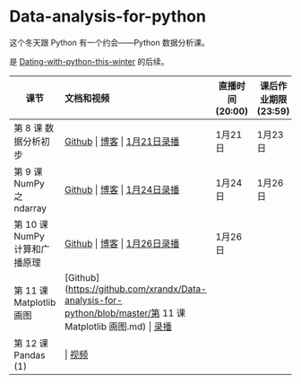 # Data-analysis-for-python
这个冬天跟 Python 有一个约会——Python 数据分析课。

是 [Dating-with-python-this-winter](https://github.com/xrandx/Dating-with-python-this-winter) 的后续。

| 课节 | 文档和视频 | 直播时间(20:00) | 课后作业期限(23:59) |
| ---- | :----------------------------------------------------------- | --------------- | ------------------- |
| 第 8 课 数据分析初步 | [Github](https://github.com/xrandx/Data-analysis-for-python/blob/master/%E7%AC%AC%208%20%E8%AF%BE%20%E6%95%B0%E6%8D%AE%E5%88%86%E6%9E%90%E5%88%9D%E6%AD%A5.md) \| [博客](http://benearyou.com/lesson-8-preliminary-data-analysis/) \| [1月21日录播](https://www.bilibili.com/video/BV1ny4y1p7ib/) | 1月21日 | 1月23日 |
| 第 9 课 NumPy 之 ndarray | [Github](https://github.com/xrandx/Data-analysis-for-python/blob/master/%E7%AC%AC%208%20%E8%AF%BE%20%E6%95%B0%E6%8D%AE%E5%88%86%E6%9E%90%E5%88%9D%E6%AD%A5.md) \| [博客](http://benearyou.com/lesson-8-preliminary-data-analysis/) \| [1月24日录播](https://www.bilibili.com/video/BV1Et4y167QC/) | 1月24日 | 1月26日 |
| 第 10 课 NumPy 计算和广播原理 | [Github](https://github.com/xrandx/Data-analysis-for-python/blob/master/%E7%AC%AC%2010%20%E8%AF%BE%20NumPy%20%E8%AE%A1%E7%AE%97%E5%92%8C%E5%B9%BF%E6%92%AD%E5%8E%9F%E7%90%86.md) \| [博客](http://benearyou.com/lesson-10-numpy-computing-and-broadcasting-principles/) \| [1月26日录播](https://www.bilibili.com/video/BV1e54y1s7L9/) | 1月26日 |  |
| 第 11 课 Matplotlib 画图 | [Github](https://github.com/xrandx/Data-analysis-for-python/blob/master/第 11 课 Matplotlib 画图.md) \| [录播](https://www.bilibili.com/video/BV1cX4y1N7uG/) |  | |
| 第 12 课 Pandas (1) | \| [视频](https://www.bilibili.com/video/BV1ko4y1d77U/) |  | |

